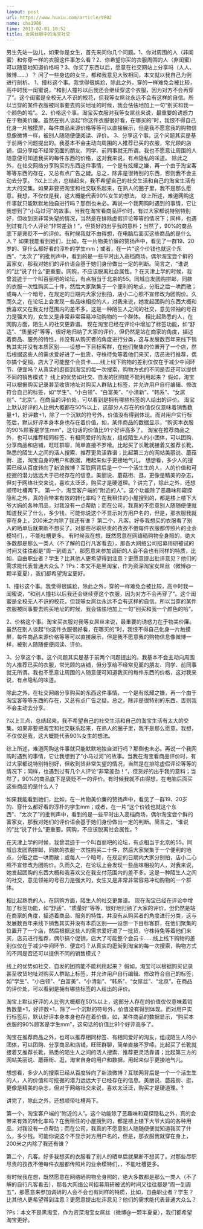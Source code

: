 ```yaml
---
layout: post
url: https://www.huxiu.com/article/9802
name: cha1986
time: 2013-02-01 10:52
title: 女屌丝眼中的淘宝社交
---
```

男生先站一边儿，如果你是女生，首先来问你几个问题。1、你对周围的人（非闺蜜）和你穿一样的衣服这件事怎么看？2、你希望你买的衣服周围的人（非闺蜜）可以随意地知道价格吗？3、你买了东西以后，愿意在社交网站上分享吗（人人、微博……）？ 问了一些身边的女生，都和我意见大致相同，本文就以我自己为例进行剖析。 1、撞衫这个事。我觉得很尴尬，除此之外，穿的一样难免会被比较，高中时我一闺蜜说，“和别人撞衫以后我还会继续穿这个衣服，因为对方不会再穿了”。这个闺蜜是全校无人不识的校花，但我等女屌丝永远不会有这样的自信。所以当穿的某件衣服被同事要去购买地址的时候，我会怯怯地加上一句“别买和我一个颜色的哈”。 2、价格这个事。淘宝买衣服对我等女屌丝来说，最重要的诱惑力在于物美价廉。虽然在别人谈起“你这件衣服很好看，在哪买的”时，我恨不得自己化身一片触摸屏，每件商品来源价格等等可以直接展示，但是我不愿意我的购物信息像微博一样，被别人随随便便阅读、评价。 3、分享这个事。这个问题其实是基于前两个问题提出的。我基本不会主动向周围的人推荐已买的衣服，常光顾的店铺，但分享给不经常见面的朋友、同学、前同事就无所谓。我也不愿意让周围的人随意便可知道我买的每件东西的价格，这对我来说，有点隐私的味道。 除此之外，在社交网络分享购买的东西这件事情，一个是有炫耀之嫌，再一个由于淘宝客等等东西的存在，又总有点广告之疑。总之，除非是很特别的东西，否则我不会主动去分享。 ?以上三点，总结起来，我不希望自己的社交生活和自己的淘宝生活有太大的交集。如果非要把淘宝和社交联系起来，在熟人的圈子里，我不是那么愿意。我想，不仅仅是我，这大概能代表90%女生的想法。 综上所述，难道网购这件事就只能默默地独自进行吗？那倒也未必。再说一个我网购时遇到的事情，它让我想到了“小马过河”的故事。当我在淘宝看商品评价时，有过大家都说特别特别好，但收到货非常失望的情况，当然是在排除虚假评论等等的情况下；同样，也遇到过有几个人评论“非常差劲！”，但货好的出乎我的意料；当然了，90%的商品底下是褒贬不一的评价。有时候我就不由得想，在电脑后面买这些商品的是什么人？ 如果我能看到她们，比如，在一片物美价廉的赞扬声中，看见了一群19、20岁的、穿什么都好看的淳朴的学生mm；或者，在一片“这个价钱也就这个东西”、“太次了”的批判声中，看到的是一些平时出入高档商场，偶尔淘宝尝个鲜的富家女，那我对她们的评价语会基于她们身份做出一定的判断。简言之，“谁说的”比“说了什么”更重要。网购，不应该脱离社会属性。? 在天津上学的时候，我曾混迹于一个叫百丽吧的论坛，有点相当于北京的55。同城自发团购拼邮，同款的衣服一次性购买二十件，然后大家聚集于一个便利的地点，分赃之后一哄而散；或每人一个暗号，在规定的日期内大家分别拍，店小二心照不宣修改为团购价。久而久之，在论坛上会发现一些品味相投的人，对我来说，她发起团购的东西大概和我喜欢又在我支付范围内的差不多。这是一种陌生人之间的社交，意见领袖的号召力是强大的，女生又是非常非常容易冲动购物的一个群体。 相比起熟悉的人，在网购方面，陌生人的社交更靠谱。 现在淘宝已经在评论中增加了标签功能，如“舒适”、“质量好”等等，很好地归纳了大家的评价，但仍然是站在商家的角度，描述着商品、服务的特性，并没有从购买者的角度进行分类，这与发展数百年来线下销售其实并没有本质区别——设想一下目标客群，在他们聚集的位置开了一个店，然后根据这些人的需求爱好进了一批货，守株待兔等着他们来买，店员进行推荐，偶尔搞个促销，店大了可能整个会员卡……线上线下购物的差别仅仅在于减少中间环节、便宜吗？从真实的逛街到淘宝的每一次搜索，购物方式的不同是否还可以提供不同的销售模式？ 线上的优势如社交、自发的团购能不能利用起来？ 假如，淘宝可以根据购买记录甚至收货地址对购买人群贴上标签，并允许用户自行编辑、修改符合自己的标签，如“学生”、“小白领”、“白富美”、“小清新”、“韩系”、“女屌丝”、“北京”。在商品的评价处，可以看到是拥有哪些标签的人给出的评价。 淘宝上默认好评的人比例大概都在50%以上，这部分人存在的价值仅仅意味着销售数量+1，好评数+1，除了一个沉默的符号外，价值没有得到体现。而对用户实行标签后，默认好评本身本身也存在着价值，如，某件商品的数据显示，“购买本衣服的90%顾客是学生mm”，这句话的价值比91个好评高多了。 淘宝在推荐商品之外，也可以推荐相同标签、有相同爱好的淘友，组成陌生人的小团体，可以团购、分享商品和店铺，旺旺群聊，简单直接不罗嗦。比起买了长靴就接着又推荐长靴，熟悉的陌生人之间的活人搜索、推荐更灵活靠谱；比起第三方的网站美丽说、蘑菇街、逛，淘宝自身的用户和数据，用起来似乎更接地气儿。 想想看，多少人的搜索已经从百度转向了新浪微博？互联网背后是一个一个活生生的人，人的价值和可挖掘的潜力远远大于已经存在的信息。美丽说、蘑菇街、逛，更像是精美的杂志，但对于网络社交来说，喜欢太泛泛，购买才是硬道理。? 讲完了，除此之外，还想顺带吐槽两下。 第一个，淘宝客户端的“附近的人”。这个功能除了恶趣味和窥探隐私之外，真的会带来有效的转化率吗？在我租住的小屋搜到的，都是楼上楼下大爷大妈的各种用品，对我没有一点帮助；而在公司，我真的不愿意别人随随便便就知道我买了什么，多少钱。可能你说这个不显示对方用户名的，但是，那衣服我就穿在身上，200米之内除了我还有谁？ 第二个，凡客。好多我想买的衣服看了别人的晒单后就果断不想买了。对那些尽职尽责的孜孜不倦每件衣服都传照片的业余模特们，，不能吐槽更多。 有时候我在想，既然愿意在网络晒购物全身照的，绝大多数都是那么一类人（不了解的自行凡客看去），那各大网络公司招募用研被试的时间又往往都是“周一到周五”，那愿意来参加调研的人会不会也有同样的特质，比如，自由职业者？学生？比其他人更希望得到注意？更愿意提出批评意见？他们的需求能代表普通大众么？ ?Ps：本文不是黑淘宝，作为资深淘宝女屌丝（微博@一颗半夏夏），我们都希望淘宝更好。

1、撞衫这个事。我觉得很尴尬，除此之外，穿的一样难免会被比较，高中时我一闺蜜说，“和别人撞衫以后我还会继续穿这个衣服，因为对方不会再穿了”。这个闺蜜是全校无人不识的校花，但我等女屌丝永远不会有这样的自信。所以当穿的某件衣服被同事要去购买地址的时候，我会怯怯地加上一句“别买和我一个颜色的哈”。

2、价格这个事。淘宝买衣服对我等女屌丝来说，最重要的诱惑力在于物美价廉。虽然在别人谈起“你这件衣服很好看，在哪买的”时，我恨不得自己化身一片触摸屏，每件商品来源价格等等可以直接展示，但是我不愿意我的购物信息像微博一样，被别人随随便便阅读、评价。

3、分享这个事。这个问题其实是基于前两个问题提出的。我基本不会主动向周围的人推荐已买的衣服，常光顾的店铺，但分享给不经常见面的朋友、同学、前同事就无所谓。我也不愿意让周围的人随意便可知道我买的每件东西的价格，这对我来说，有点隐私的味道。

除此之外，在社交网络分享购买的东西这件事情，一个是有炫耀之嫌，再一个由于淘宝客等等东西的存在，又总有点广告之疑。总之，除非是很特别的东西，否则我不会主动去分享。

?以上三点，总结起来，我不希望自己的社交生活和自己的淘宝生活有太大的交集。如果非要把淘宝和社交联系起来，在熟人的圈子里，我不是那么愿意。我想，不仅仅是我，这大概能代表90%女生的想法。

综上所述，难道网购这件事就只能默默地独自进行吗？那倒也未必。再说一个我网购时遇到的事情，它让我想到了“小马过河”的故事。当我在淘宝看商品评价时，有过大家都说特别特别好，但收到货非常失望的情况，当然是在排除虚假评论等等的情况下；同样，也遇到过有几个人评论“非常差劲！”，但货好的出乎我的意料；当然了，90%的商品底下是褒贬不一的评价。有时候我就不由得想，在电脑后面买这些商品的是什么人？

如果我能看到她们，比如，在一片物美价廉的赞扬声中，看见了一群19、20岁的、穿什么都好看的淳朴的学生mm；或者，在一片“这个价钱也就这个东西”、“太次了”的批判声中，看到的是一些平时出入高档商场，偶尔淘宝尝个鲜的富家女，那我对她们的评价语会基于她们身份做出一定的判断。简言之，“谁说的”比“说了什么”更重要。网购，不应该脱离社会属性。?

在天津上学的时候，我曾混迹于一个叫百丽吧的论坛，有点相当于北京的55。同城自发团购拼邮，同款的衣服一次性购买二十件，然后大家聚集于一个便利的地点，分赃之后一哄而散；或每人一个暗号，在规定的日期内大家分别拍，店小二心照不宣修改为团购价。久而久之，在论坛上会发现一些品味相投的人，对我来说，她发起团购的东西大概和我喜欢又在我支付范围内的差不多。这是一种陌生人之间的社交，意见领袖的号召力是强大的，女生又是非常非常容易冲动购物的一个群体。

相比起熟悉的人，在网购方面，陌生人的社交更靠谱。 现在淘宝已经在评论中增加了标签功能，如“舒适”、“质量好”等等，很好地归纳了大家的评价，但仍然是站在商家的角度，描述着商品、服务的特性，并没有从购买者的角度进行分类，这与发展数百年来线下销售其实并没有本质区别——设想一下目标客群，在他们聚集的位置开了一个店，然后根据这些人的需求爱好进了一批货，守株待兔等着他们来买，店员进行推荐，偶尔搞个促销，店大了可能整个会员卡……线上线下购物的差别仅仅在于减少中间环节、便宜吗？从真实的逛街到淘宝的每一次搜索，购物方式的不同是否还可以提供不同的销售模式？

线上的优势如社交、自发的团购能不能利用起来？ 假如，淘宝可以根据购买记录甚至收货地址对购买人群贴上标签，并允许用户自行编辑、修改符合自己的标签，如“学生”、“小白领”、“白富美”、“小清新”、“韩系”、“女屌丝”、“北京”。在商品的评价处，可以看到是拥有哪些标签的人给出的评价。

淘宝上默认好评的人比例大概都在50%以上，这部分人存在的价值仅仅意味着销售数量+1，好评数+1，除了一个沉默的符号外，价值没有得到体现。而对用户实行标签后，默认好评本身本身也存在着价值，如，某件商品的数据显示，“购买本衣服的90%顾客是学生mm”，这句话的价值比91个好评高多了。

淘宝在推荐商品之外，也可以推荐相同标签、有相同爱好的淘友，组成陌生人的小团体，可以团购、分享商品和店铺，旺旺群聊，简单直接不罗嗦。比起买了长靴就接着又推荐长靴，熟悉的陌生人之间的活人搜索、推荐更灵活靠谱；比起第三方的网站美丽说、蘑菇街、逛，淘宝自身的用户和数据，用起来似乎更接地气儿。

想想看，多少人的搜索已经从百度转向了新浪微博？互联网背后是一个一个活生生的人，人的价值和可挖掘的潜力远远大于已经存在的信息。美丽说、蘑菇街、逛，更像是精美的杂志，但对于网络社交来说，喜欢太泛泛，购买才是硬道理。?

讲完了，除此之外，还想顺带吐槽两下。

第一个，淘宝客户端的“附近的人”。这个功能除了恶趣味和窥探隐私之外，真的会带来有效的转化率吗？在我租住的小屋搜到的，都是楼上楼下大爷大妈的各种用品，对我没有一点帮助；而在公司，我真的不愿意别人随随便便就知道我买了什么，多少钱。可能你说这个不显示对方用户名的，但是，那衣服我就穿在身上，200米之内除了我还有谁？

第二个，凡客。好多我想买的衣服看了别人的晒单后就果断不想买了。对那些尽职尽责的孜孜不倦每件衣服都传照片的业余模特们，，不能吐槽更多。

有时候我在想，既然愿意在网络晒购物全身照的，绝大多数都是那么一类人（不了解的自行凡客看去），那各大网络公司招募用研被试的时间又往往都是“周一到周五”，那愿意来参加调研的人会不会也有同样的特质，比如，自由职业者？学生？比其他人更希望得到注意？更愿意提出批评意见？他们的需求能代表普通大众么？

?Ps：本文不是黑淘宝，作为资深淘宝女屌丝（微博@一颗半夏夏），我们都希望淘宝更好。

